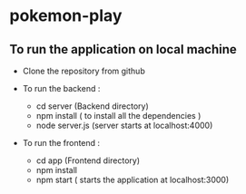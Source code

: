 # pokemon-play

## To run the application on local machine

- Clone the repository from github

- To run the backend :
    - cd server (Backend directory)
    - npm install ( to install all the dependencies )
    - node server.js (server starts at localhost:4000)

- To run the frontend : 
    - cd app (Frontend directory)
    - npm install
    - npm start ( starts the application at localhost:3000)


